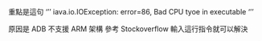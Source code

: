重點是這句
‘’’
iava.io.IOException: error=86, Bad CPU tyoe in executable
‘’’

原因是 ADB 不支援 ARM 架構
參考 Stockoverflow
輸入這行指令就可以解決
